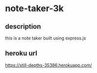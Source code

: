 # note-taker-3k

## description
this is a note taker built using express.js

## heroku url

https://still-depths-35386.herokuapp.com/

